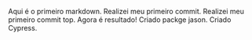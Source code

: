Aqui é o primeiro markdown.
Realizei meu primeiro commit.
Realizei meu primeiro commit top.
Agora é resultado!
Criado packge jason.
Criado Cypress.